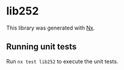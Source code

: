 # lib252

This library was generated with [Nx](https://nx.dev).

## Running unit tests

Run `nx test lib252` to execute the unit tests.
